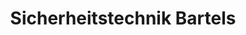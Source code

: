 ---
title: "Sicherheitstechnik Bartels"
url: /neuwied/sicherheitstechnik-bartels/
shop: Schlüsseldienst
---